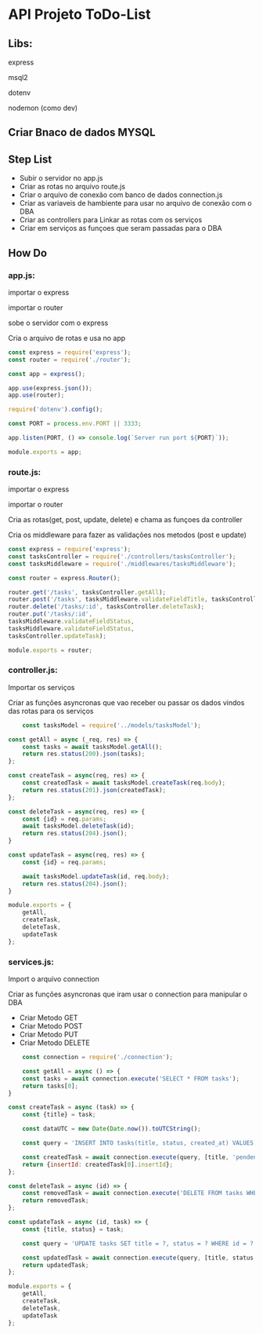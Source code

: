 <h1>API Projeto ToDo-List</h1>

<h2>Libs:</h2>
<p>express</p>
<p>msql2</p>
<p>dotenv</p>
<p>nodemon (como dev)</p>

<h2>Criar Bnaco de dados MYSQL</h2>

<h2>Step List</h2>
<ul>
    <li>Subir o servidor no app.js</li>
    <li>Criar as rotas no arquivo route.js</li>
    <li>Criar o arquivo de conexão com banco de dados connection.js</li>
    <li>Criar as variaveis de hambiente para usar no arquivo de conexão com o DBA</li>
    <li>Criar as controllers para Linkar as rotas com os serviços</li>
    <li>Criar em serviços as funçoes que seram passadas para o DBA</li>
</ul>

<h2>How Do</h2>

<h3>app.js:</h3>
<p>importar o express</p>
<p>importar o router</p>
<p>sobe o servidor com o express</p>
<p>Cria o arquivo de rotas e usa no app</p>

```js
const express = require('express');
const router = require('./router');

const app = express();

app.use(express.json());
app.use(router);

require('dotenv').config();

const PORT = process.env.PORT || 3333;

app.listen(PORT, () => console.log(`Server run port ${PORT}`));

module.exports = app;

```

<h3>route.js:</h3>
<p>importar o express</p>
<p>importar o router</p>
<p>Cria as rotas(get, post, update, delete) e chama as funçoes da controller</p>
<p>Cria os middleware para fazer as validações nos metodos (post e update)</p>

```js
const express = require('express');
const tasksController = require('./controllers/tasksController');
const tasksMiddleware = require('./middlewares/tasksMiddleware');

const router = express.Router();

router.get('/tasks', tasksController.getAll);
router.post('/tasks', tasksMiddleware.validateFieldTitle, tasksController.createTask);
router.delete('/tasks/:id', tasksController.deleteTask);
router.put('/tasks/:id', 
tasksMiddleware.validateFieldStatus, 
tasksMiddleware.validateFieldStatus, 
tasksController.updateTask);

module.exports = router;

```

<h3>controller.js:</h3>
<p>Importar os serviços</p>
<p>Criar as funções asyncronas que vao receber ou passar os dados vindos das rotas para os serviços</p>
<p></p>

```js
    const tasksModel = require('../models/tasksModel');

const getAll = async (_req, res) => {
    const tasks = await tasksModel.getAll();
    return res.status(200).json(tasks);
};

const createTask = async(req, res) => {
    const createdTask = await tasksModel.createTask(req.body);
    return res.status(201).json(createdTask);
};

const deleteTask = async(req, res) => {
    const {id} = req.params;
    await tasksModel.deleteTask(id);
    return res.status(204).json();
}

const updateTask = async(req, res) => {
    const {id} = req.params;

    await tasksModel.updateTask(id, req.body);
    return res.status(204).json();
}

module.exports = {
    getAll,
    createTask,
    deleteTask,
    updateTask
};

```

<h3>services.js:</h3>
<p>Import o arquivo connection</p>
<p>Criar as funções asyncronas que iram usar o connection para manipular o DBA</p>
<ul>
    <li>Criar Metodo GET</li>
    <li>Criar Metodo POST</li>
    <li>Criar Metodo PUT</li>
    <li>Criar Metodo DELETE</li>
</ul>

```js
    const connection = require('./connection');

    const getAll = async () => {
    const tasks = await connection.execute('SELECT * FROM tasks');
    return tasks[0];
}

const createTask = async (task) => {
    const {title} = task;

    const dataUTC = new Date(Date.now()).toUTCString();

    const query = 'INSERT INTO tasks(title, status, created_at) VALUES (?, ?, ?)';

    const createdTask = await connection.execute(query, [title, 'pendente', dataUTC]);
    return {insertId: createdTask[0].insertId};
};

const deleteTask = async (id) => {
    const removedTask = await connection.execute('DELETE FROM tasks WHERE id = ?', [id])
    return removedTask;
};

const updateTask = async (id, task) => {
    const {title, status} = task;

    const query = 'UPDATE tasks SET title = ?, status = ? WHERE id = ?';

    const updatedTask = await connection.execute(query, [title, status, id])
    return updatedTask;
};

module.exports = {
    getAll,
    createTask,
    deleteTask,
    updateTask
};

```
